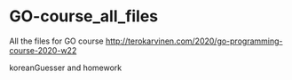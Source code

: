 # GO-course_all_files
All the files for GO course http://terokarvinen.com/2020/go-programming-course-2020-w22

koreanGuesser and homework

